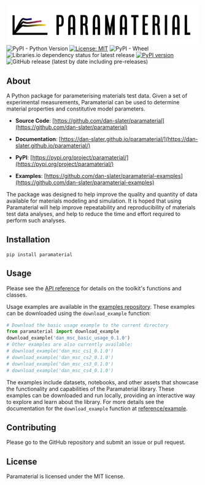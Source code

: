 ![Paramaterial logo](https://github.com/dan-slater/paramaterial/blob/main/docs/img/paramaterial-logo.png?raw=true)
![PyPI - Python Version](https://img.shields.io/pypi/pyversions/paramaterial)
[![License: MIT](https://img.shields.io/badge/License-MIT-yellow.svg)](https://opensource.org/licenses/MIT)
![PyPI - Wheel](https://img.shields.io/pypi/wheel/paramaterial)
![Libraries.io dependency status for latest release](https://img.shields.io/librariesio/release/pypi/paramaterial)
[![PyPI version](https://badge.fury.io/py/paramaterial.svg)](https://badge.fury.io/py/paramaterial)
![GitHub release (latest by date including pre-releases)](https://img.shields.io/github/v/release/dan-slater/paramaterial?include_prereleases)

[//]: # (![PyPI - Downloads]&#40;https://img.shields.io/pypi/dm/paramaterial&#41;)
[//]: # (![GitHub search hit counter]&#40;https://img.shields.io/github/search/dan-slater/paramaterial/goto&#41;)

## About

A Python package for parameterising materials test data. Given a set of experimental measurements, Paramaterial can be
used to determine material properties and constitutive model parameters.

* **Source Code**: [https://github.com/dan-slater/paramaterial](https://github.com/dan-slater/paramaterial)

* **Documentation**: [https://dan-slater.github.io/paramaterial/](https://dan-slater.github.io/paramaterial/)

* **PyPI**: [https://pypi.org/project/paramaterial/](https://pypi.org/project/paramaterial/)

* **Examples**: [https://github.com/dan-slater/paramaterial-examples](https://github.com/dan-slater/paramaterial-examples)

The package was designed to help improve the quality and quantity of data available for materials modeling and
simulation. It is hoped that using Paramaterial will help improve repeatability and reproducibility of materials test
data analyses, and help to reduce the time and effort required to perform such analyses.


## Installation

```shell
pip install paramaterial
```

## Usage

Please see the [API reference](reference/example.md) for details on the toolkit's
functions and classes.

Usage examples are available in the [examples repository](https://github.com/dan-slater/paramaterial-examples).
These examples can be downloaded using the `download_example` function:

```python
# Download the basic usage example to the current directory
from paramaterial import download_example
download_example('dan_msc_basic_usage_0.1.0')
# Other examples are also currently available:
# download_example('dan_msc_cs1_0.1.0')
# download_example('dan_msc_cs2_0.1.0')
# download_example('dan_msc_cs3_0.1.0')
# download_example('dan_msc_cs4_0.1.0')
```

The examples include datasets, notebooks, and other assets that showcase the functionality and capabilities of the Paramaterial library. These examples can be downloaded and run locally, providing an interactive way to explore and learn about the library.
For more details see the documentation for the `download_example` function at [reference/example](reference/example.md).

[//]: # (## Overview)

[//]: # ()
[//]: # (Paramaterial is an open-source Python package for parameterising materials test)

[//]: # (data. Paramaterial provides functionality for the repeatable processing of mechanical test results,)

[//]: # (such as stress-strain data from a tensile test. An example of various stages of data processing that)

[//]: # (might be performed using the toolkit is shown in the figure below.)

[//]: # ()
[//]: # (![Paramaterial overview]&#40;https://github.com/dan-slater/paramaterial/blob/main/docs/img/readme-graphic-1.png?raw=true&#41;)

[//]: # ()
[//]: # (Paramaterial is also useful for generating a table of parameters from raw data, as illustrated below. Various data analysis techniques can then be applied to this table of parameters.)

[//]: # ()
[//]: # (![Paramaterial overview]&#40;https://github.com/dan-slater/paramaterial/blob/main/docs/img/readme-graphic-2.png?raw=true&#41;)

## Contributing

Please go to the GitHub repository and submit an issue or pull request.

## License

Paramaterial is licensed under the MIT license. 


